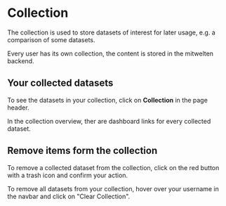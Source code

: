# Collection

The collection is used to store datasets of interest for later usage, e.g. a comparison of some datasets.


Every user has its own collection, the content is stored in the mitwelten backend.

## Your collected datasets

To see the datasets in your collection, click on **Collection** in the page header.

In the collection overview, ther are dashboard links for every collected dataset.

## Remove items form the collection

To remove a collected dataset from the collection, click on the red button with a trash icon and confirm your action.

To remove all datasets from your collection, hover over your username in the navbar and click on "Clear Collection".

